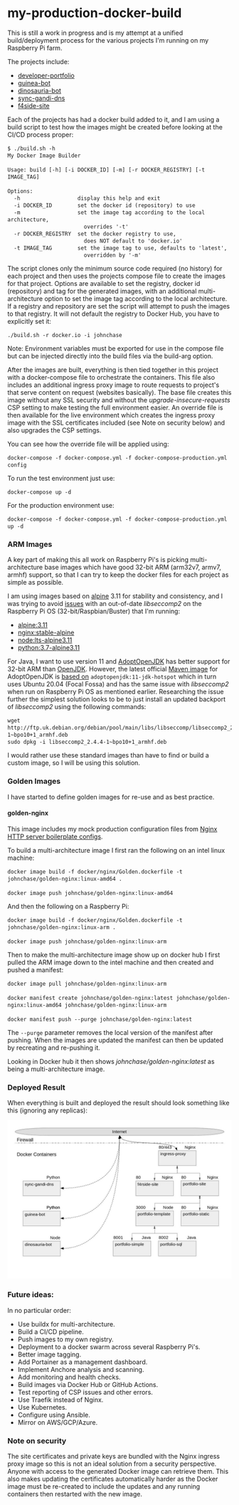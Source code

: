 # my-production-docker-build

This is still a work in progress and is my attempt at a unified build/deployment process for the various projects I'm running on my 
Raspberry Pi farm.

The projects include:

- [developer-portfolio](https://github.com/RatJuggler/developer-portfolio)
- [guinea-bot](https://github.com/RatJuggler/guinea-bot)
- [dinosauria-bot](https://github.com/RatJuggler/dinosauria-bot)
- [sync-gandi-dns](https://github.com/RatJuggler/sync-gandi-dns)
- [f4side-site](https://github.com/RatJuggler/f4rside-site)

Each of the projects has had a docker build added to it, and I am using a build script to test how the images might be created 
before looking at the CI/CD process proper: 

    $ ./build.sh -h
    My Docker Image Builder
    
    Usage: build [-h] [-i DOCKER_ID] [-m] [-r DOCKER_REGISTRY] [-t IMAGE_TAG]
    
    Options:
      -h                  display this help and exit
      -i DOCKER_ID        set the docker id (repository) to use
      -m                  set the image tag according to the local architecture,
                            overrides '-t'
      -r DOCKER_REGISTRY  set the docker registry to use,
                            does NOT default to 'docker.io'
      -t IMAGE_TAG        set the image tag to use, defaults to 'latest',
                            overridden by '-m'

The script clones only the minimum source code required (no history) for each project and then uses the projects compose file to 
create the images for that project. Options are available to set the registry, docker id (repository) and tag for the generated 
images, with an additional multi-architecture option to set the image tag according to the local architecture. If a registry and 
repository are set the script will attempt to push the images to that registry. It will not default the registry to Docker Hub, 
you have to explicitly set it:

    ./build.sh -r docker.io -i johnchase

Note: Environment variables must be exported for use in the compose file but can be injected directly into the build files via the 
build-arg option.

After the images are built, everything is then tied together in this project with a docker-compose file to orchestrate the 
containers. This file also includes an additional ingress proxy image to route requests to project's that serve content on request 
(websites basically). The base file creates this image without any SSL security and without the *upgrade-insecure-requests* CSP 
setting to make testing the full environment easier. An override file is then available for the live environment which creates the 
ingress proxy image with the SSL certificates included (see Note on security below) and also upgrades the CSP settings.

You can see how the override file will be applied using:

    docker-compose -f docker-compose.yml -f docker-compose-production.yml config

To run the test environment just use:

    docker-compose up -d

For the production environment use:

    docker-compose -f docker-compose.yml -f docker-compose-production.yml up -d

### ARM Images

A key part of making this all work on Raspberry Pi's is picking multi-architecture base images which have good 32-bit ARM 
(arm32v7, armv7, armhf) support, so that I can try to keep the docker files for each project as simple as possible.

I am using images based on [alpine](https://hub.docker.com/_/alpine) 3.11 for stability and consistency, and I was trying to avoid 
[issues](https://wiki.alpinelinux.org/wiki/Release_Notes_for_Alpine_3.13.0#time64_requirements) with an out-of-date *libseccomp2* 
on the Raspberry Pi OS (32-bit/Raspbian/Buster) that I'm running:

- [alpine:3.11](https://hub.docker.com/layers/alpine/library/alpine/3.11/images/sha256-379fd3ade18c4ff1e12eeae9fafd3378fa039eb023ed534311c246d2d63f8c84)
- [nginx:stable-alpine](https://hub.docker.com/layers/nginx/library/nginx/stable-alpine/images/sha256-da3716611fb965f3fda1f3281882baeb2760ca8bb7317f1d22ed45e75570827b)
- [node:lts-alpine3.11](https://hub.docker.com/layers/node/library/node/lts-alpine3.11/images/sha256-7c2d9dda61b89fd414371c14d6b87973925c66ebd4ca59f3a539821e88cdeb8f)
- [python:3.7-alpine3.11](https://hub.docker.com/layers/python/library/python/3.7-alpine3.11/images/sha256-1724b17cbf37548616325811484dd5a60351ab06bca4c5367b5c297c5e193e01)

For Java, I want to use version 11 and [AdoptOpenJDK](https://hub.docker.com/_/adoptopenjdk) has better support for 32-bit ARM than 
[OpenJDK](https://hub.docker.com/_/openjdk). However, the latest official [Maven image](https://hub.docker.com/_/maven) for 
AdoptOpenJDK is [based on](https://github.com/carlossg/docker-maven/blob/master/adoptopenjdk-11/Dockerfile) 
`adoptopenjdk:11-jdk-hotspot` which in turn uses Ubuntu 20.04 (Focal Fossa) and has the same issue with *libseccomp2* when run on 
Raspberry Pi OS as mentioned earlier. Researching the issue further the simplest solution looks to be to just install an updated
backport of *libseccomp2* using the following commands:

    wget http://ftp.uk.debian.org/debian/pool/main/libs/libseccomp/libseccomp2_2.4.4-1~bpo10+1_armhf.deb
    sudo dpkg -i libseccomp2_2.4.4-1~bpo10+1_armhf.deb

I would rather use these standard images than have to find or build a custom image, so I will be using this solution. 

### Golden Images

I have started to define golden images for re-use and as best practice.

#### golden-nginx

This image includes my mock production configuration files from [Nginx HTTP server boilerplate configs](https://github.com/RatJuggler/server-configs-nginx/tree/my-production).

To build a multi-architecture image I first ran the following on an intel linux machine:

    docker image build -f docker/nginx/Golden.dockerfile -t johnchase/golden-nginx:linux-amd64 .

    docker image push johnchase/golden-nginx:linux-amd64

And then the following on a Raspberry Pi:

    docker image build -f docker/nginx/Golden.dockerfile -t johnchase/golden-nginx:linux-arm .

    docker image push johnchase/golden-nginx:linux-arm

Then to make the multi-architecture image show up on docker hub I first pulled the ARM image down to the intel machine and then 
created and pushed a manifest:

    docker image pull johnchase/golden-nginx:linux-arm

    docker manifest create johnchase/golden-nginx:latest johnchase/golden-nginx:linux-amd64 johnchase/golden-nginx:linux-arm

    docker manifest push --purge johnchase/golden-nginx:latest

The `--purge` parameter removes the local version of the manifest after pushing. When the images are updated the manifest can then 
be updated by recreating and re-pushing it.

Looking in Docker hub it then shows *johnchase/golden-nginx:latest* as being a multi-architecture image.

### Deployed Result

When everything is built and deployed the result should look something like this (ignoring any replicas):

![Image of Architecture](https://github.com/RatJuggler/my-production-docker-build/blob/main/deployed-result.jpg)

### Future ideas:

In no particular order:

- Use buildx for multi-architecture.
- Build a CI/CD pipeline.
- Push images to my own registry.
- Deployment to a docker swarm across several Raspberry Pi's.
- Better image tagging.
- Add Portainer as a management dashboard.
- Implement Anchore analysis and scanning.
- Add monitoring and health checks.
- Build images via Docker Hub or GitHub Actions.
- Test reporting of CSP issues and other errors.
- Use Traefik instead of Nginx.
- Use Kubernetes.
- Configure using Ansible.
- Mirror on AWS/GCP/Azure.

### Note on security

The site certificates and private keys are bundled with the Nginx ingress proxy image so this is not an ideal solution from a 
security perspective. Anyone with access to the generated Docker image can retrieve them. This also makes updating the certificates 
automatically harder as the Docker image must be re-created to include the updates and any running containers then restarted with 
the new image.
